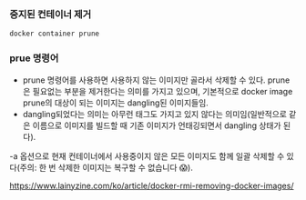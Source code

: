 

### 중지된 컨테이너 제거 
```
docker container prune
```


### prue 명령어

- prune 명령어를 사용하면 사용하지 않는 이미지만 골라서 삭제할 수 있다. prune은 필요없는 부분을 제거한다는 의미를 가지고 있으며, 기본적으로 docker image prune의 대상이 되는 이미지는 dangling된 이미지들임.
- dangling되었다는 의미는 아무런 태그도 가지고 있지 않다는 의미임(일반적으로 같은 이름으로 이미지를 빌드할 때 기존 이미지가 언태깅되면서 dangling 상태가 된다).


-a 옵션으로 현재 컨테이너에서 사용중이지 않은 모든 이미지도 함께 일괄 삭제할 수 있다(주의: 한 번 삭제한 이미지는 복구할 수 없습니다 😱).


https://www.lainyzine.com/ko/article/docker-rmi-removing-docker-images/
